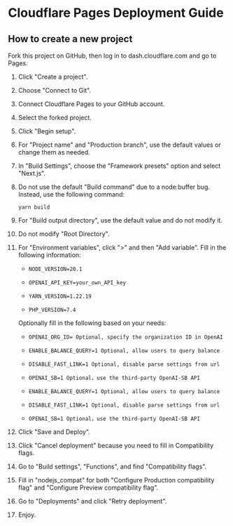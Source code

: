 # Cloudflare Pages Deployment Guide

## How to create a new project

Fork this project on GitHub, then log in to dash.cloudflare.com and go to Pages.

1. Click "Create a project".
2. Choose "Connect to Git".
3. Connect Cloudflare Pages to your GitHub account.
4. Select the forked project.
5. Click "Begin setup".
6. For "Project name" and "Production branch", use the default values or change them as needed.
7. In "Build Settings", choose the "Framework presets" option and select "Next.js".
8. Do not use the default "Build command" due to a node:buffer bug. Instead, use the following command:
   ```
   yarn build
   ```
9. For "Build output directory", use the default value and do not modify it.
10. Do not modify "Root Directory".
11. For "Environment variables", click ">" and then "Add variable". Fill in the following information:

    - `NODE_VERSION=20.1`

    - `OPENAI_API_KEY=your_own_API_key`
    - `YARN_VERSION=1.22.19`
    - `PHP_VERSION=7.4`

    Optionally fill in the following based on your needs:

    - `OPENAI_ORG_ID= Optional, specify the organization ID in OpenAI`


    - `ENABLE_BALANCE_QUERY=1 Optional, allow users to query balance`
    - `DISABLE_FAST_LINK=1 Optional, disable parse settings from url`
    - `OPENAI_SB=1 Optional，use the third-party OpenAI-SB API`



    - `ENABLE_BALANCE_QUERY=1 Optional, allow users to query balance`
    - `DISABLE_FAST_LINK=1 Optional, disable parse settings from url`
    - `OPENAI_SB=1 Optional，use the third-party OpenAI-SB API`

12. Click "Save and Deploy".
13. Click "Cancel deployment" because you need to fill in Compatibility flags.
14. Go to "Build settings", "Functions", and find "Compatibility flags".
15. Fill in "nodejs_compat" for both "Configure Production compatibility flag" and "Configure Preview compatibility flag".
16. Go to "Deployments" and click "Retry deployment".
17. Enjoy.
